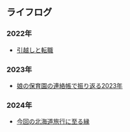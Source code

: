 ## ライフログ

### 2022年
- [引越しと転職](./2022/summary)

### 2023年
- [娘の保育園の連絡帳で振り返る2023年](./2023/impressive_memories)

### 2024年
- [今回の北海道旅行に至る縁](./2024/hokkaido)

